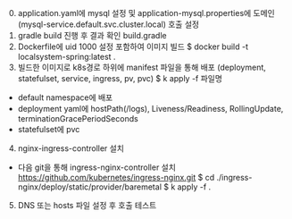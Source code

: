 
0. application.yaml에 mysql 설정 및 application-mysql.properties에 도메인(mysql-service.default.svc.cluster.local) 호출 설정
1. gradle build 진행 후 결과 확인 build.gradle
2. Dockerfile에 uid 1000 설정 포함하여 이미지 빌드
 $ docker build -t localsystem-spring:latest . 
3. 빌드한 이미지로 k8s경로 하위에 manifest 파일을 통해 배포 (deployment, statefulset, service, ingress, pv, pvc)
 $ k apply -f 파일명
 - default namespace에 배포
 - deployment yaml에 hostPath(/logs), Liveness/Readiness, RollingUpdate, terminationGracePeriodSeconds
 - statefulset에 pvc
4. nginx-ingress-controller 설치
 - 다음 git을 통해 ingress-nginx-controller 설치
     https://github.com/kubernetes/ingress-nginx.git
  $ cd ./ingress-nginx/deploy/static/provider/baremetal
  $ k apply -f .
5. DNS 또는 hosts 파일 설정 후 호출 테스트
